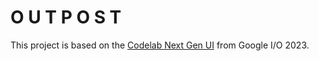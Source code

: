 # O U T P O S T

This project is based on the [Codelab Next Gen UI](https://codelabs.developers.google.com/codelabs/flutter-next-gen-uis) from Google I/O 2023.

